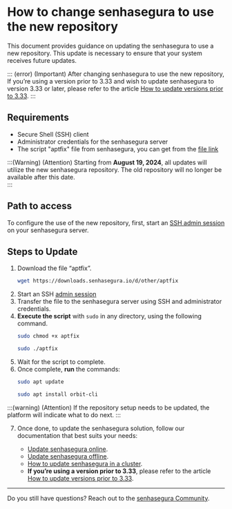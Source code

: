 # How to change senhasegura to use the new repository

This document provides guidance on updating the senhasegura to use a new repository. This update is necessary to ensure that your system receives future updates.

::: (error) (Important)
After changing senhasegura to use the new repository, If you’re using a version prior to 3.33 and wish to update senhasegura to version 3.33 or later, please refer to the article [How to update versions prior to 3.33](/v3-32/docs/how-to-update-senhasegura-in-stages).
:::

## Requirements

- Secure Shell (SSH) client  
- Administrator credentials for the senhasegura server  
- The script "aptfix" file from senhasegura, you can get from the [file link](https://downloads.senhasegura.io/d/other/aptfix)

:::(Warning) (Attention)
Starting from **August 19, 2024**, all updates will utilize the new senhasegura repository. The old repository will no longer be available after this date.  
:::

## Path to access

To configure the use of the new repository, first, start an [SSH admin session](https://docs.senhasegura.io/v3-32/docs/administration-ssh-access) on your senhasegura server.

## Steps to Update

1. Download the file “aptfix”.  
    ```bash
    wget https://downloads.senhasegura.io/d/other/aptfix
    ```
2. Start an SSH [admin session](/v3-32/docs/administration-ssh-access)  
3. Transfer the file to the senhasegura server using SSH and administrator credentials.  
4. **Execute the script** with `sudo` in any directory, using the following command.  
    ```bash
    sudo chmod +x aptfix
    ```
    ```bash
    sudo ./aptfix
    ```
5. Wait for the script to complete.  
6. Once complete, **run** the commands:
    ```bash
    sudo apt update
    ```
    ```bash
    sudo apt install orbit-cli
    ```
:::(warning) (Attention)
If the repository setup needs to be updated, the platform will indicate what to do next.
:::

7. Once done, to update the senhasegura solution, follow our documentation that best suits your needs:

    - [Update senhasegura online](/v3-32/docs/installation-how-to-update-senhasegura-online).
    - [Update senhasegura offline](/v3-32/docs/installation-how-to-update-senhasegura-offline).
    - [How to update senhasegura in a cluster](/v3-32/docs/installation-how-to-update-cluster).
    - **If you’re using a version prior to 3.33**, please refer to the article [How to update versions prior to 3.33](/v3-32/docs/how-to-update-senhasegura-in-stages).

* * *

Do you still have questions? Reach out to the [senhasegura Community](https://community.senhasegura.io/).
